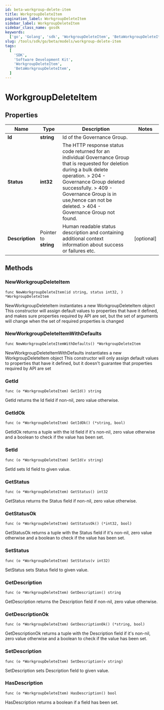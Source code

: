 ```yaml
---
id: beta-workgroup-delete-item
title: WorkgroupDeleteItem
pagination_label: WorkgroupDeleteItem
sidebar_label: WorkgroupDeleteItem
sidebar_class_name: gosdk
keywords:
  ['go', 'Golang', 'sdk', 'WorkgroupDeleteItem', 'BetaWorkgroupDeleteItem']
slug: /tools/sdk/go/beta/models/workgroup-delete-item
tags:
  [
    'SDK',
    'Software Development Kit',
    'WorkgroupDeleteItem',
    'BetaWorkgroupDeleteItem',
  ]
---
```


# WorkgroupDeleteItem

## Properties

| Name | Type | Description | Notes |
| --- | --- | --- | --- |
| **Id** | **string** | Id of the Governance Group. |
| **Status** | **int32** | The HTTP response status code returned for an individual Governance Group that is requested for deletion during a bulk delete operation. > 204 - Governance Group deleted successfully. > 409 - Governance Group is in use,hence can not be deleted. > 404 - Governance Group not found. |
| **Description** | Pointer to **string** | Human readable status description and containing additional context information about success or failures etc. | [optional] |

## Methods

### NewWorkgroupDeleteItem

`func NewWorkgroupDeleteItem(id string, status int32, ) *WorkgroupDeleteItem`

NewWorkgroupDeleteItem instantiates a new WorkgroupDeleteItem object This constructor will assign default values to properties that have it defined, and makes sure properties required by API are set, but the set of arguments will change when the set of required properties is changed

### NewWorkgroupDeleteItemWithDefaults

`func NewWorkgroupDeleteItemWithDefaults() *WorkgroupDeleteItem`

NewWorkgroupDeleteItemWithDefaults instantiates a new WorkgroupDeleteItem object This constructor will only assign default values to properties that have it defined, but it doesn't guarantee that properties required by API are set

### GetId

`func (o *WorkgroupDeleteItem) GetId() string`

GetId returns the Id field if non-nil, zero value otherwise.

### GetIdOk

`func (o *WorkgroupDeleteItem) GetIdOk() (*string, bool)`

GetIdOk returns a tuple with the Id field if it's non-nil, zero value otherwise and a boolean to check if the value has been set.

### SetId

`func (o *WorkgroupDeleteItem) SetId(v string)`

SetId sets Id field to given value.

### GetStatus

`func (o *WorkgroupDeleteItem) GetStatus() int32`

GetStatus returns the Status field if non-nil, zero value otherwise.

### GetStatusOk

`func (o *WorkgroupDeleteItem) GetStatusOk() (*int32, bool)`

GetStatusOk returns a tuple with the Status field if it's non-nil, zero value otherwise and a boolean to check if the value has been set.

### SetStatus

`func (o *WorkgroupDeleteItem) SetStatus(v int32)`

SetStatus sets Status field to given value.

### GetDescription

`func (o *WorkgroupDeleteItem) GetDescription() string`

GetDescription returns the Description field if non-nil, zero value otherwise.

### GetDescriptionOk

`func (o *WorkgroupDeleteItem) GetDescriptionOk() (*string, bool)`

GetDescriptionOk returns a tuple with the Description field if it's non-nil, zero value otherwise and a boolean to check if the value has been set.

### SetDescription

`func (o *WorkgroupDeleteItem) SetDescription(v string)`

SetDescription sets Description field to given value.

### HasDescription

`func (o *WorkgroupDeleteItem) HasDescription() bool`

HasDescription returns a boolean if a field has been set.
